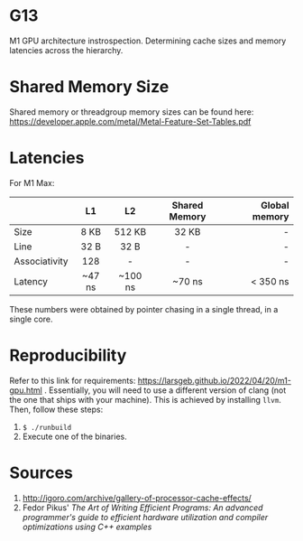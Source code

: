# G13
M1 GPU architecture instrospection. Determining cache sizes and memory latencies across the hierarchy.

# Shared Memory Size
Shared memory or threadgroup memory sizes can be found here: https://developer.apple.com/metal/Metal-Feature-Set-Tables.pdf

# Latencies
For M1 Max:

| | L1 | L2 | Shared Memory | Global memory |
| :--- | :----: | :----: | :----: | ---: |
| Size | 8 KB | 512 KB | 32 KB | - |
| Line | 32 B | 32 B | - | - |
| Associativity | 128 | - | - | - |
| Latency | ~47 ns | ~100 ns | ~70 ns | < 350 ns |

These numbers were obtained by pointer chasing in a single thread, in a single core.

# Reproducibility
Refer to this link for requirements: https://larsgeb.github.io/2022/04/20/m1-gpu.html . Essentially, you will need to use a different version of clang (not the one that ships with your machine). This is achieved by installing `llvm`. Then, follow these steps:

1. `$ ./runbuild`
2. Execute one of the binaries.

# Sources
1. http://igoro.com/archive/gallery-of-processor-cache-effects/
2. Fedor Pikus' _The Art of Writing Efficient Programs: An advanced programmer's guide to efficient hardware utilization and compiler optimizations using C++ examples_